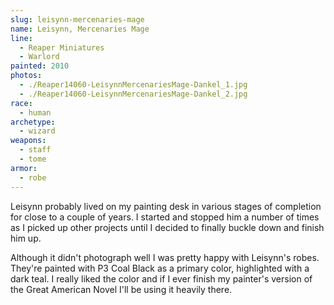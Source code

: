 ```yaml
---
slug: leisynn-mercenaries-mage
name: Leisynn, Mercenaries Mage
line:
  - Reaper Miniatures
  - Warlord
painted: 2010
photos:
  - ./Reaper14060-LeisynnMercenariesMage-Dankel_1.jpg
  - ./Reaper14060-LeisynnMercenariesMage-Dankel_2.jpg
race:
  - human
archetype:
  - wizard
weapons:
  - staff
  - tome
armor:
  - robe
---
```


Leisynn probably lived on my painting desk in various stages of completion for close to a couple of years. I started and stopped him a number of times as I picked up other projects until I decided to finally buckle down and finish him up.

Although it didn't photograph well I was pretty happy with Leisynn's robes. They're painted with P3 Coal Black as a primary color, highlighted with a dark teal. I really liked the color and if I ever finish my painter's version of the Great American Novel I'll be using it heavily there.
